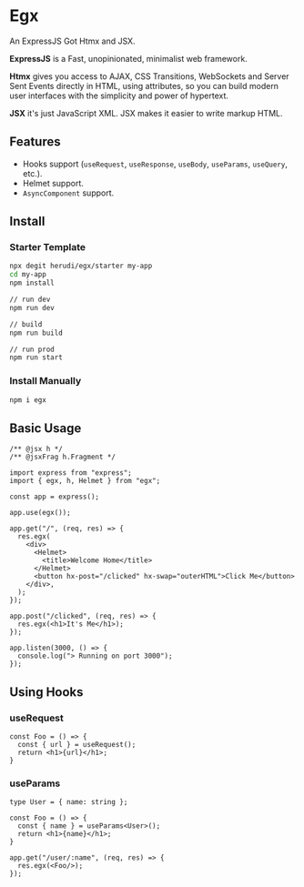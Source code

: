 # Egx

An ExpressJS Got Htmx and JSX.

<b>ExpressJS</b> is a Fast, unopinionated, minimalist web framework.

<b>Htmx</b> gives you access to AJAX, CSS Transitions, WebSockets and Server
Sent Events directly in HTML, using attributes, so you can build modern user
interfaces with the simplicity and power of hypertext.

<b>JSX</b> it's just JavaScript XML. JSX makes it easier to write markup HTML.

## Features

- Hooks support (`useRequest`, `useResponse`, `useBody`, `useParams`, `useQuery`, etc.).
- Helmet support.
- `AsyncComponent` support.

## Install
### Starter Template
```bash
npx degit herudi/egx/starter my-app
cd my-app
npm install

// run dev
npm run dev

// build
npm run build

// run prod
npm run start

```

### Install Manually
```bash
npm i egx
```

## Basic Usage 
```tsx
/** @jsx h */
/** @jsxFrag h.Fragment */

import express from "express";
import { egx, h, Helmet } from "egx";

const app = express();

app.use(egx());

app.get("/", (req, res) => {
  res.egx(
    <div>
      <Helmet>
        <title>Welcome Home</title>
      </Helmet>
      <button hx-post="/clicked" hx-swap="outerHTML">Click Me</button>
    </div>,
  );
});

app.post("/clicked", (req, res) => {
  res.egx(<h1>It's Me</h1>);
});

app.listen(3000, () => {
  console.log("> Running on port 3000");
});
```

## Using Hooks
### useRequest
```tsx
const Foo = () => {
  const { url } = useRequest();
  return <h1>{url}</h1>;
}
```

### useParams
```tsx
type User = { name: string };

const Foo = () => {
  const { name } = useParams<User>();
  return <h1>{name}</h1>;
}

app.get("/user/:name", (req, res) => {
  res.egx(<Foo/>);
});
```





